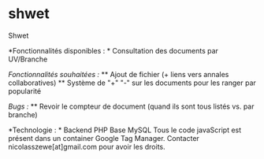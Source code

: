 # shwet
Shwet

*Fonctionnalités disponibles : *
Consultation des documents par UV/Branche

*Fonctionnalités souhaitées :* 
** Ajout de fichier (+ liens vers annales collaboratives)
** Système de "+" "-" sur les documents pour les ranger par popularité

*Bugs :*
** Revoir le compteur de document (quand ils sont tous listés vs. par branche)

*Technologie : *
Backend PHP
Base MySQL
Tous le code javaScript est présent dans un container Google Tag Manager. Contacter nicolasszewe[at]gmail.com pour avoir les droits. 

